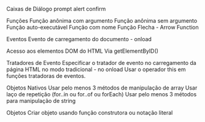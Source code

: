 Caixas de Diálogo
prompt
alert
confirm

Funções
Função anônima com argumento
Função anônima sem argumento
Função auto-executável
Função com nome
Função Flecha - Arrow Function

Eventos
Evento de carregamento do documento - onload

Acesso aos elementos DOM do HTML
Via getElementByID()

Tratadores de Evento
Especificar o tratador de evento no carregamento da página HTML no modo tradicional - no onload
Usar o operador this em funções tratadoras de eventos.

Objetos Nativos
Usar pelo menos 3 métodos de manipulação de array
Usar laço de repetição (for..in ou for..of ou forEach)
Usar pelo menos 3 métodos para manipulação de string

Objetos
Criar objeto usando função construtora ou notação literal
